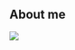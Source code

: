 ## About me
<picture>
<source 
  srcset="https://github-readme-stats.vercel.app/api?username=mariuscontoli&show_icons=true&theme=transparent"
  media="(prefers-color-scheme: dark)"
/>
<source
  srcset="https://github-readme-stats.vercel.app/api?username=mariuscontoli&show_icons=true"
  media="(prefers-color-scheme: light), (prefers-color-scheme: no-preference)"
/>
<img src="https://github-readme-stats.vercel.app/api?username=mariuscontoli&show_icons=true" />
</picture>
<picture>
 <source 
  srcset="https://github-readme-stats.vercel.app/api/top-langs/?username=mariuscontoli&layout=compact&theme=transparent"
  media="(prefers-color-scheme: dark)"
/>
</picture>

